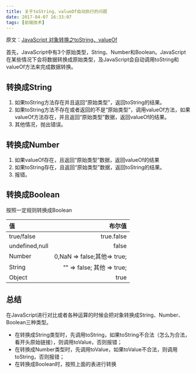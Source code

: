 ```yaml
---
title: 关于toString、valueOf自动执行的问题
date: 2017-04-07 16:33:07
tags: [前端技术]
---
```


原文：[JavaScript 对象转换之toString、valueOf](http://frontenddev.org/link/convert-the-tostring-the-valueof-javascript-object.html)

首先，JavaScript中有3个原始类型，String、Number和Boolean。JavaScript在某些情况下会将数据转换成原始类型，及JavaScript会自动调用toString和valueOf方法来完成数据转换。

<!-- more -->

## 转换成String

1. 如果toString方法存在并且返回“原始类型”，返回toString的结果。
2. 如果toString方法不存在或者返回的不是“原始类型”，调用valueOf方法，如果valueOf方法存在，并且返回“原始类型”数据，返回valueOf的结果。
3. 其他情况，抛出错误。

## 转换成Number

1. 如果valueOf存在，且返回“原始类型”数据，返回valueOf的结果
2. 如果toString存在，且返回“原始类型”数据，返回toString的结果。
3. 报错。

## 转换成Boolean

按照一定规则转换成Boolean

|值             | 布尔值                     | 
|:------------- |---------------------------:|
|true/false     | true.false                 |
|undefined,null | false                      |
|Number         |0,NaN => false;其他=> true; |
|String         |"" => false; 其他 => true;  |
|Object         | true                       |    

## 总结

在JavaScript进行对比或者各种运算的时候会把对象转换成String、Number、Boolean三种类型。

* 在转换成String类型时，先调用toString，如果toString不合法（怎么为合法，看开头原始链接），则调用toValue，否则报错；
* 在转换成Number类型时，先调用toValue，如果toValue不合法，则调用toString，否则报错；
* 在转换成Boolean时，按照上面的表进行转换

